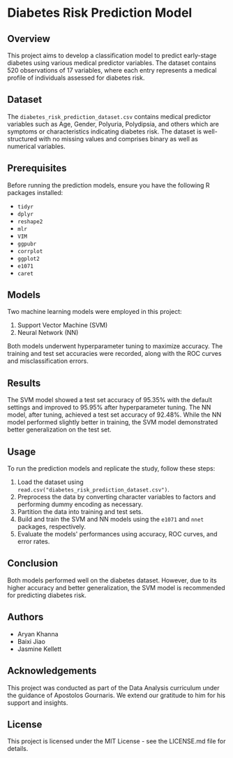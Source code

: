 # Diabetes Risk Prediction Model

## Overview
This project aims to develop a classification model to predict early-stage diabetes using various medical predictor variables. The dataset contains 520 observations of 17 variables, where each entry represents a medical profile of individuals assessed for diabetes risk.

## Dataset
The `diabetes_risk_prediction_dataset.csv` contains medical predictor variables such as Age, Gender, Polyuria, Polydipsia, and others which are symptoms or characteristics indicating diabetes risk. The dataset is well-structured with no missing values and comprises binary as well as numerical variables.

## Prerequisites
Before running the prediction models, ensure you have the following R packages installed:
- `tidyr`
- `dplyr`
- `reshape2`
- `mlr`
- `VIM`
- `ggpubr`
- `corrplot`
- `ggplot2`
- `e1071`
- `caret`

## Models
Two machine learning models were employed in this project:
1. Support Vector Machine (SVM)
2. Neural Network (NN)

Both models underwent hyperparameter tuning to maximize accuracy. The training and test set accuracies were recorded, along with the ROC curves and misclassification errors.

## Results
The SVM model showed a test set accuracy of 95.35% with the default settings and improved to 95.95% after hyperparameter tuning. The NN model, after tuning, achieved a test set accuracy of 92.48%. While the NN model performed slightly better in training, the SVM model demonstrated better generalization on the test set.

## Usage
To run the prediction models and replicate the study, follow these steps:
1. Load the dataset using `read.csv("diabetes_risk_prediction_dataset.csv")`.
2. Preprocess the data by converting character variables to factors and performing dummy encoding as necessary.
3. Partition the data into training and test sets.
4. Build and train the SVM and NN models using the `e1071` and `nnet` packages, respectively.
5. Evaluate the models' performances using accuracy, ROC curves, and error rates.

## Conclusion
Both models performed well on the diabetes dataset. However, due to its higher accuracy and better generalization, the SVM model is recommended for predicting diabetes risk.

## Authors
- Aryan Khanna
- Baixi Jiao
- Jasmine Kellett

## Acknowledgements
This project was conducted as part of the Data Analysis curriculum under the guidance of Apostolos Gournaris. We extend our gratitude to him for his support and insights.

## License
This project is licensed under the MIT License - see the LICENSE.md file for details.

